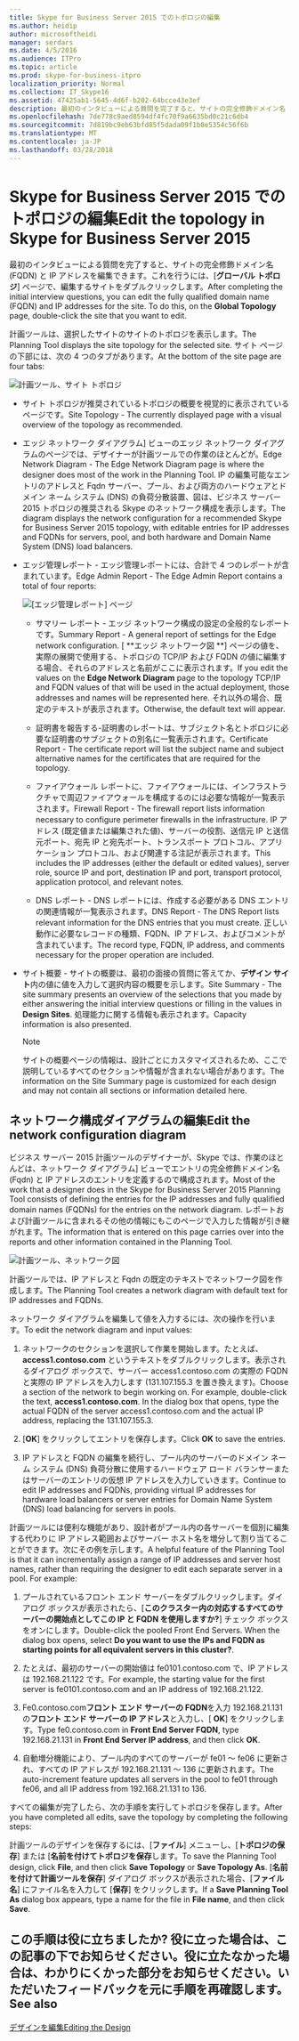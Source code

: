 ```yaml
---
title: Skype for Business Server 2015 でのトポロジの編集
ms.author: heidip
author: microsoftheidi
manager: serdars
ms.date: 4/5/2016
ms.audience: ITPro
ms.topic: article
ms.prod: skype-for-business-itpro
localization_priority: Normal
ms.collection: IT_Skype16
ms.assetid: 47425ab1-5645-4d6f-b202-64bcce43e3ef
description: 最初のインタビューによる質問を完了すると、サイトの完全修飾ドメイン名 (FQDN) と IP アドレスを編集できます。 これを行うには、グローバル トポロジ] ページで、編集するサイトをダブルクリックします。
ms.openlocfilehash: 7de778c9aed8594df4fc70f9a6635bd0c21c6db4
ms.sourcegitcommit: 7d819bc9eb63bfd85f5dada09f1b8e5354c56f6b
ms.translationtype: MT
ms.contentlocale: ja-JP
ms.lasthandoff: 03/28/2018
---
```

# <a name="edit-the-topology-in-skype-for-business-server-2015"></a><span data-ttu-id="a1e53-104">Skype for Business Server 2015 でのトポロジの編集</span><span class="sxs-lookup"><span data-stu-id="a1e53-104">Edit the topology in Skype for Business Server 2015</span></span>
 
<span data-ttu-id="a1e53-p102">最初のインタビューによる質問を完了すると、サイトの完全修飾ドメイン名 (FQDN) と IP アドレスを編集できます。これを行うには、[**グローバル トポロジ**] ページで、編集するサイトをダブルクリックします。</span><span class="sxs-lookup"><span data-stu-id="a1e53-p102">After completing the initial interview questions, you can edit the fully qualified domain name (FQDN) and IP addresses for the site. To do this, on the **Global Topology** page, double-click the site that you want to edit.</span></span>
  
<span data-ttu-id="a1e53-107">計画ツールは、選択したサイトのサイトのトポロジを表示します。</span><span class="sxs-lookup"><span data-stu-id="a1e53-107">The Planning Tool displays the site topology for the selected site.</span></span> <span data-ttu-id="a1e53-108">サイト ページの下部には、次の 4 つのタブがあります。</span><span class="sxs-lookup"><span data-stu-id="a1e53-108">At the bottom of the site page are four tabs:</span></span>
  
![計画ツール、サイト トポロジ](../../media/Planning_Tool_Site_Topology.png)
  
- <span data-ttu-id="a1e53-110">サイト トポロジが推奨されているトポロジの概要を視覚的に表示されているページです。</span><span class="sxs-lookup"><span data-stu-id="a1e53-110">Site Topology - The currently displayed page with a visual overview of the topology as recommended.</span></span>
    
- <span data-ttu-id="a1e53-111">エッジ ネットワーク ダイアグラム] ビューのエッジ ネットワーク ダイアグラムのページでは、デザイナーが計画ツールでの作業のほとんどが。</span><span class="sxs-lookup"><span data-stu-id="a1e53-111">Edge Network Diagram - The Edge Network Diagram page is where the designer does most of the work in the Planning Tool.</span></span> <span data-ttu-id="a1e53-112">IP の編集可能なエントリのアドレスと Fqdn サーバー、プール、および両方のハードウェアとドメイン ネーム システム (DNS) の負荷分散装置、図は、ビジネス サーバー 2015 トポロジの推奨される Skype のネットワーク構成を表示します。</span><span class="sxs-lookup"><span data-stu-id="a1e53-112">The diagram displays the network configuration for a recommended Skype for Business Server 2015 topology, with editable entries for IP addresses and FQDNs for servers, pool, and both hardware and Domain Name System (DNS) load balancers.</span></span>
    
- <span data-ttu-id="a1e53-113">エッジ管理レポート - エッジ管理レポートには、合計で 4 つのレポートが含まれています。</span><span class="sxs-lookup"><span data-stu-id="a1e53-113">Edge Admin Report - The Edge Admin Report contains a total of four reports:</span></span>
    
     ![[エッジ管理レポート] ページ](../../media/Planning_Tool_Summary_Report.png)
  
  - <span data-ttu-id="a1e53-115">サマリー レポート - エッジ ネットワーク構成の設定の全般的なレポートです。</span><span class="sxs-lookup"><span data-stu-id="a1e53-115">Summary Report - A general report of settings for the Edge network configuration.</span></span> <span data-ttu-id="a1e53-116">[  **エッジ ネットワーク図  **] ページの値を、実際の展開で使用する、トポロジの TCP/IP および FQDN の値に編集する場合、それらのアドレスと名前がここに表示されます。</span><span class="sxs-lookup"><span data-stu-id="a1e53-116">If you edit the values on the **Edge Network Diagram** page to the topology TCP/IP and FQDN values of that will be used in the actual deployment, those addresses and names will be represented here.</span></span> <span data-ttu-id="a1e53-117">それ以外の場合、既定のテキストが表示されます。</span><span class="sxs-lookup"><span data-stu-id="a1e53-117">Otherwise, the default text will appear.</span></span>
    
  - <span data-ttu-id="a1e53-118">証明書を報告する-証明書のレポートは、サブジェクト名とトポロジに必要な証明書のサブジェクトの別名に一覧表示されます。</span><span class="sxs-lookup"><span data-stu-id="a1e53-118">Certificate Report - The certificate report will list the subject name and subject alternative names for the certificates that are required for the topology.</span></span>
    
  - <span data-ttu-id="a1e53-119">ファイアウォール レポートに、ファイアウォールには、インフラストラクチャで周辺ファイアウォールを構成するのには必要な情報が一覧表示されます。</span><span class="sxs-lookup"><span data-stu-id="a1e53-119">Firewall Report - The firewall report lists information necessary to configure perimeter firewalls in the infrastructure.</span></span> <span data-ttu-id="a1e53-120">IP アドレス (既定値または編集された値)、サーバーの役割、送信元 IP と送信元ポート、宛先 IP と宛先ポート、トランスポート プロトコル、アプリケーション プロトコル、および関連する注記が表示されます。</span><span class="sxs-lookup"><span data-stu-id="a1e53-120">This includes the IP addresses (either the default or edited values), server role, source IP and port, destination IP and port, transport protocol, application protocol, and relevant notes.</span></span>
    
  - <span data-ttu-id="a1e53-121">DNS レポート - DNS レポートには、作成する必要がある DNS エントリの関連情報が一覧表示されます。</span><span class="sxs-lookup"><span data-stu-id="a1e53-121">DNS Report - The DNS Report lists relevant information for the DNS entries that you must create.</span></span> <span data-ttu-id="a1e53-122">正しい動作に必要なレコードの種類、FQDN、IP アドレス、およびコメントが含まれています。</span><span class="sxs-lookup"><span data-stu-id="a1e53-122">The record type, FQDN, IP address, and comments necessary for the proper operation are included.</span></span>
    
- <span data-ttu-id="a1e53-123">サイト概要 - サイトの概要は、最初の面接の質問に答えてか、**デザイン サイト**内の値に値を入力して選択内容の概要を示します。</span><span class="sxs-lookup"><span data-stu-id="a1e53-123">Site Summary - The site summary presents an overview of the selections that you made by either answering the initial interview questions or filling in the values in **Design Sites**.</span></span> <span data-ttu-id="a1e53-124">処理能力に関する情報も表示されます。</span><span class="sxs-lookup"><span data-stu-id="a1e53-124">Capacity information is also presented.</span></span> 
    
    > [!NOTE]
    > <span data-ttu-id="a1e53-125">サイトの概要ページの情報は、設計ごとにカスタマイズされるため、ここで説明しているすべてのセクションや情報が含まれない場合があります。</span><span class="sxs-lookup"><span data-stu-id="a1e53-125">The information on the Site Summary page is customized for each design and may not contain all sections or information detailed here.</span></span> 
  
## <a name="edit-the-network-configuration-diagram"></a><span data-ttu-id="a1e53-126">ネットワーク構成ダイアグラムの編集</span><span class="sxs-lookup"><span data-stu-id="a1e53-126">Edit the network configuration diagram</span></span>
<span data-ttu-id="a1e53-127"><a name="Edit_Network_diagram"> </a></span><span class="sxs-lookup"><span data-stu-id="a1e53-127"></span></span>

<span data-ttu-id="a1e53-128">ビジネス サーバー 2015 計画ツールのデザイナーが、Skype では、作業のほとんどは、ネットワーク ダイアグラム] ビューでエントリの完全修飾ドメイン名 (Fqdn) と IP アドレスのエントリを定義するので構成されます。</span><span class="sxs-lookup"><span data-stu-id="a1e53-128">Most of the work that a designer does in the Skype for Business Server 2015 Planning Tool consists of defining the entries for the IP addresses and fully qualified domain names (FQDNs) for the entries on the network diagram.</span></span> <span data-ttu-id="a1e53-129">レポートおよび計画ツールに含まれるその他の情報にもこのページで入力した情報が引き継がれます。</span><span class="sxs-lookup"><span data-stu-id="a1e53-129">The information that is entered on this page carries over into the reports and other information contained in the Planning Tool.</span></span> 
  
![計画ツール、ネットワーク図](../../media/Planning_Tool_Network_Diagram.png)
  
<span data-ttu-id="a1e53-131">計画ツールでは、IP アドレスと Fqdn の既定のテキストでネットワーク図を作成します。</span><span class="sxs-lookup"><span data-stu-id="a1e53-131">The Planning Tool creates a network diagram with default text for IP addresses and FQDNs.</span></span> 
  
<span data-ttu-id="a1e53-132">ネットワーク ダイアグラムを編集して値を入力するには、次の操作を行います。</span><span class="sxs-lookup"><span data-stu-id="a1e53-132">To edit the network diagram and input values:</span></span>
  
1. <span data-ttu-id="a1e53-p110">ネットワークのセクションを選択して作業を開始します。たとえば、**access1.contoso.com** というテキストをダブルクリックします。表示されるダイアログ ボックスで、サーバー access1.contoso.com の実際の FQDN と実際の IP アドレスを入力します (131.107.155.3 を置き換えます)。</span><span class="sxs-lookup"><span data-stu-id="a1e53-p110">Choose a section of the network to begin working on. For example, double-click the text, **access1.contoso.com**. In the dialog box that opens, type the actual FQDN of the server access1.contoso.com and the actual IP address, replacing the 131.107.155.3.</span></span>
    
2. <span data-ttu-id="a1e53-135">[**OK**] をクリックしてエントリを保存します。</span><span class="sxs-lookup"><span data-stu-id="a1e53-135">Click **OK** to save the entries.</span></span>
    
3. <span data-ttu-id="a1e53-136">IP アドレスと FQDN の編集を続行し、プール内のサーバーのドメイン ネーム システム (DNS) 負荷分散に使用するハードウェア ロード バランサーまたはサーバーのエントリの仮想 IP アドレスを入力していきます。</span><span class="sxs-lookup"><span data-stu-id="a1e53-136">Continue to edit IP addresses and FQDNs, providing virtual IP addresses for hardware load balancers or server entries for Domain Name System (DNS) load balancing for servers in pools.</span></span>
    
<span data-ttu-id="a1e53-p111">計画ツールには便利な機能があり、設計者がプール内の各サーバーを個別に編集する代わりに IP アドレス範囲およびサーバー ホスト名を増分して割り当てることができます。次にその例を示します。</span><span class="sxs-lookup"><span data-stu-id="a1e53-p111">A helpful feature of the Planning Tool is that it can incrementally assign a range of IP addresses and server host names, rather than requiring the designer to edit each separate server in a pool. For example:</span></span>
  
1. <span data-ttu-id="a1e53-p112">プールされているフロント エンド サーバーをダブルクリックします。ダイアログ ボックスが表示されたら、[**このクラスター内の対応するすべてのサーバーの開始点としてこの IP と FQDN を使用しますか?**] チェック ボックスをオンにします。</span><span class="sxs-lookup"><span data-stu-id="a1e53-p112">Double-click the pooled Front End Servers. When the dialog box opens, select **Do you want to use the IPs and FQDN as starting points for all equivalent servers in this cluster?**.</span></span> 
    
2. <span data-ttu-id="a1e53-141">たとえば、最初のサーバーの開始値は fe0101.contoso.com で、IP アドレスは 192.168.21.122 です。</span><span class="sxs-lookup"><span data-stu-id="a1e53-141">For example, the starting value for the first server is fe0101.contoso.com and an IP address of 192.168.21.122.</span></span>
    
3. <span data-ttu-id="a1e53-142">Fe0.contoso.com**フロント エンド サーバーの FQDN**を入力 192.168.21.131 の**フロント エンド サーバーの IP アドレス**と入力し、[ **OK**] をクリックします。</span><span class="sxs-lookup"><span data-stu-id="a1e53-142">Type fe0.contoso.com in **Front End Server FQDN**, type 192.168.21.131 in **Front End Server IP address**, and then click **OK**.</span></span>
    
4. <span data-ttu-id="a1e53-143">自動増分機能により、プール内のすべてのサーバーが fe01 ～ fe06 に更新され、すべての IP アドレスが 192.168.21.131 ～ 136 に更新されます。</span><span class="sxs-lookup"><span data-stu-id="a1e53-143">The auto-increment feature updates all servers in the pool to fe01 through fe06, and all IP address from 192.168.21.131 to 136.</span></span>
    
<span data-ttu-id="a1e53-144">すべての編集が完了したら、次の手順を実行してトポロジを保存します。</span><span class="sxs-lookup"><span data-stu-id="a1e53-144">After you have completed all edits, save the topology by completing the following steps:</span></span> 
  
<span data-ttu-id="a1e53-145">計画ツールのデザインを保存するには、[**ファイル**] メニューし、[**トポロジの保存**] または [**名前を付けてトポロジを保存**します。</span><span class="sxs-lookup"><span data-stu-id="a1e53-145">To save the Planning Tool design, click **File**, and then click **Save Topology** or **Save Topology As**.</span></span> <span data-ttu-id="a1e53-146">[**名前を付けて計画ツールを保存**] ダイアログ ボックスが表示された場合、[**ファイル名**] にファイル名を入力して [**保存**] をクリックします。</span><span class="sxs-lookup"><span data-stu-id="a1e53-146">If a **Save Planning Tool As** dialog box appears, type a name for the file in **File name**, and then click **Save**.</span></span> 
  
## <a name="see-also"></a><span data-ttu-id="a1e53-147">この手順は役に立ちましたか? 役に立った場合は、この記事の下でお知らせください。役に立たなかった場合は、わかりにくかった部分をお知らせください。いただいたフィードバックを元に手順を再確認します。</span><span class="sxs-lookup"><span data-stu-id="a1e53-147">See also</span></span>
<span data-ttu-id="a1e53-148"><a name="Edit_Network_diagram"> </a></span><span class="sxs-lookup"><span data-stu-id="a1e53-148"></span></span>

#### 

[<span data-ttu-id="a1e53-149">デザインを編集</span><span class="sxs-lookup"><span data-stu-id="a1e53-149">Editing the Design</span></span>](http://technet.microsoft.com/library/08f639ba-0e5f-4ae7-9191-c3d96c25b169.aspx)

